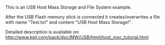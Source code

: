 This is an USB Host Mass Storage and File System example.

After the USB Flash memory stick is connected it creates/overwrites 
a file with name "Test.txt" and content "USB Host Mass Storage!".

Detailed description is available on:
http://www.keil.com/pack/doc/MW/USB/html/host_msc_tutorial.html
